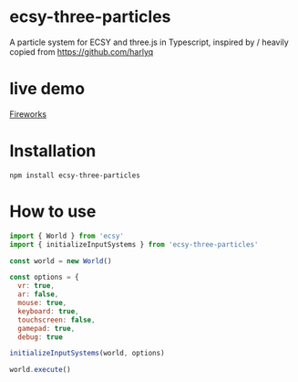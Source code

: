 # ecsy-three-particles
A particle system for ECSY and three.js in Typescript, inspired by / heavily copied from https://github.com/harlyq

# live demo

[Fireworks](https://lukanthrope.github.io/ecsy-three-particles/test-task.html)

# Installation
```
npm install ecsy-three-particles
```

# How to use
```javascript
import { World } from 'ecsy'
import { initializeInputSystems } from 'ecsy-three-particles'

const world = new World()

const options = {
  vr: true,
  ar: false,
  mouse: true,
  keyboard: true,
  touchscreen: false,
  gamepad: true,
  debug: true

initializeInputSystems(world, options)

world.execute()
```
